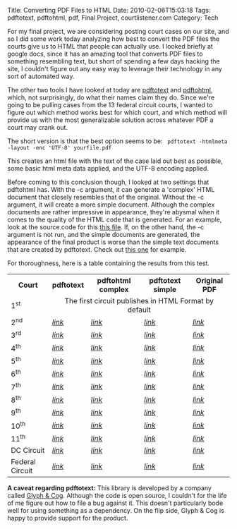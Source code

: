 Title: Converting PDF Files to HTML
Date: 2010-02-06T15:03:18
Tags: pdftotext, pdftohtml, pdf, Final Project, courtlistener.com
Category: Tech


For my final project, we are considering posting court cases on our site, and so I did some work today analyzing how best to convert the PDF files the courts give us to HTML that people can actually use. I looked briefly at google docs, since it has an amazing tool that converts PDF files to something resembling text, but short of spending a few days hacking the site, I couldn't figure out any easy way to leverage their technology in any sort of automated way. 

The other two tools I have looked at today are <a href="http://www.foolabs.com/xpdf/" target="_blank">pdftotext</a> and <a href="http://pdftohtml.sourceforge.net/" target="_blank">pdftohtml</a>, which, not surprisingly, do what their names claim they do. Since we're going to be pulling cases from the 13 federal circuit courts, I wanted to figure out which method works best for which court, and which method will provide us with the most generalizable solution across whatever PDF a court may crank out.

The short version is that the best option seems to be:
<code lang="bash">
pdftotext -htmlmeta -layout -enc 'UTF-8' yourfile.pdf
</code>

This creates an html file with the text of the case laid out best as possible, some basic html meta data applied, and the UTF-8 encoding applied. 

Before coming to this conclusion though, I looked at two settings that pdftohtml has. With the -c argument, it can generate a 'complex' HTML document that closely resembles that of the original. Without the -c argument, it will create a more simple document. Although the complex documents are rather impressive in appearance, they're abysmal when it comes to the quality of the HTML code that is generated. For an example, look at the source code for this <a href="/archive/shared/pdf-to-html-test/pdftohtml-complex-noframes-noimages-2ndCircuit-08-6301-cv_opn.html">this file</a>. If, on the other hand, the -c argument is not run, and the simple documents are generated, the appearance of the final product is worse than the simple text documents that are created by pdftotext. Check out <a href="/archive/shared/pdf-to-html-test/pdftohtml-simple-noframes-noimages-2ndCircuit-08-6301-cv_opn.html">this one</a> for example.

For thoroughness, here is a table containing the results from this test.
<table>
<tr>
  <th>Court</th>
  <th>pdftotext</th>
  <th>pdftohtml complex</th>
  <th>pdftotext simple</th>
  <th>Original PDF</th>
</tr>
<tr>
  <td>1<sup>st</sup></td>
  <td colspan="4" align="center">The first circuit publishes in HTML Format by default</td>
</tr>
<tr>
  <td>2<sup>nd</sup></td>
  <td><a href="/archive/shared/pdf-to-html-test/pdftotext-layout-htmlmeta-utf-8-2ndCircuit-08-6301-cv_opn.html"><em>link</em></a></td>
  <td><a href="/archive/shared/pdf-to-html-test/pdftohtml-complex-noframes-noimages-2ndCircuit-08-6301-cv_opn.html"><em>link</em></a></td>
  <td><a href="/archive/shared/pdf-to-html-test/pdftohtml-simple-noframes-noimages-2ndCircuit-08-6301-cv_opn.html"><em>link</em></a></td>
  <td><a href="/archive/shared/pdf-to-html-test/2ndCircuit-08-6301-cv_opn.pdf"><em>link</em></a></td>
</tr>
<tr>
  <td>3<sup>rd</sup></td>
  <td><a href="/archive/shared/pdf-to-html-test/pdftotext-layout-htmlmeta-utf-8-3rdCircuit-091225p.html"><em>link</em></a></td>
  <td><a href="/archive/shared/pdf-to-html-test/pdftohtml-complex-noframes-noimages-3rdCircuit-091225p.html"><em>link</em></a></td>
  <td><a href="/archive/shared/pdf-to-html-test/pdftohtml-simple-noframes-noimages-3rdCircuit-091225p.html"><em>link</em></a></td>
  <td><a href="/archive/shared/pdf-to-html-test/3rdCircuit-091225p.pdf"><em>link</em></a></td>
</tr>
<tr>
  <td>4<sup>th</sup></td>
  <td><a href="/archive/shared/pdf-to-html-test/pdftotext-layout-htmlmeta-utf-8-4thCircuit-082373.P.html"><em>link</em></a></td>
  <td><a href="/archive/shared/pdf-to-html-test/pdftohtml-complex-noframes-noimages-4thCircuit-082373.P.html"><em>link</em></a></td>
  <td><a href="/archive/shared/pdf-to-html-test/pdftohtml-simple-noframes-noimages-4thCircuit-082373.P.html"><em>link</em></a></td>
  <td><a href="/archive/shared/pdf-to-html-test/4thCircuit-082373.P.pdf"><em>link</em></a></td>
</tr>
<tr>
  <td>5<sup>th</sup></td>
  <td><a href="/archive/shared/pdf-to-html-test/pdftotext-layout-htmlmeta-utf-8-5thCircuit-07-30815-CR0.wpd.html"><em>link</em></a></td>
  <td><a href="/archive/shared/pdf-to-html-test/pdftohtml-complex-noframes-noimages-5thCircuit-07-30815-CR0.wpd.html"><em>link</em></a></td>
  <td><a href="/archive/shared/pdf-to-html-test/pdftohtml-simple-noframes-noimages-5thCircuit-07-30815-CR0.wpd.html"><em>link</em></a></td>
  <td><a href="/archive/shared/pdf-to-html-test/5thCircuit-07-30815-CR0.wpd.pdf"><em>link</em></a></td>
</tr>
<tr>
  <td>6<sup>th</sup></td>
  <td><a href="/archive/shared/pdf-to-html-test/pdftotext-layout-htmlmeta-utf-8-6thCircuit-10a0023p-06.html"><em>link</em></a></td>
  <td><a href="/archive/shared/pdf-to-html-test/pdftohtml-complex-noframes-noimages-6thCircuit-10a0023p-06.html"><em>link</em></a></td>
  <td><a href="/archive/shared/pdf-to-html-test/pdftohtml-simple-noframes-noimages-6thCircuit-10a0023p-06.html"><em>link</em></a></td>
  <td><a href="/archive/shared/pdf-to-html-test/6thCircuit-10a0023p-06.pdf"><em>link</em></a></td>
</tr>
<tr>
  <td>7<sup>th</sup></td>
  <td><a href="/archive/shared/pdf-to-html-test/pdftotext-layout-htmlmeta-utf-8-7thCircuit-UZ1FFY4T.html"><em>link</em></a></td>
  <td><a href="/archive/shared/pdf-to-html-test/pdftohtml-complex-noframes-noimages-7thCircuit-UZ1FFY4T.html"><em>link</em></a></td>
  <td><a href="/archive/shared/pdf-to-html-test/pdftohtml-simple-noframes-noimages-7thCircuit-UZ1FFY4T.html"><em>link</em></a></td>
  <td><a href="/archive/shared/pdf-to-html-test/7thCircuit-UZ1FFY4T.pdf"><em>link</em></a></td>
</tr>
<tr>
  <td>8<sup>th</sup></td>
  <td><a href="/archive/shared/pdf-to-html-test/pdftotext-layout-htmlmeta-utf-8-8thCircuit-071306U.html"><em>link</em></a></td>
  <td><a href="/archive/shared/pdf-to-html-test/pdftohtml-complex-noframes-noimages-8thCircuit-071306U.html"><em>link</em></a></td>
  <td><a href="/archive/shared/pdf-to-html-test/pdftohtml-simple-noframes-noimages-8thCircuit-071306U.html"><em>link</em></a></td>
  <td><a href="/archive/shared/pdf-to-html-test/8thCircuit-071306U.pdf"><em>link</em></a></td>
</tr>
<tr>
  <td>9<sup>th</sup></td>
  <td><a href="/archive/shared/pdf-to-html-test/pdftotext-layout-htmlmeta-utf-8-9thCircuit-07-55393.html"><em>link</em></a></td>
  <td><a href="/archive/shared/pdf-to-html-test/pdftohtml-complex-noframes-noimages-9thCircuit-07-55393.html"><em>link</em></a></td>
  <td><a href="/archive/shared/pdf-to-html-test/pdftohtml-simple-noframes-noimages-9thCircuit-07-55393.html"><em>link</em></a></td>
  <td><a href="/archive/shared/pdf-to-html-test/9thCircuit-07-55393.pdf"><em>link</em></a></td>
</tr>
<tr>
  <td>10<sup>th</sup></td>
  <td><a href="/archive/shared/pdf-to-html-test/pdftotext-layout-htmlmeta-utf-8-10thCircuit-06-6247.html"><em>link</em></a></td>
  <td><a href="/archive/shared/pdf-to-html-test/pdftohtml-complex-noframes-noimages-10thCircuit-06-6247.html"><em>link</em></a></td>
  <td><a href="/archive/shared/pdf-to-html-test/pdftohtml-simple-noframes-noimages-10thCircuit-06-6247.html"><em>link</em></a></td>
  <td><a href="/archive/shared/pdf-to-html-test/10thCircuit-06-6247.pdf"><em>link</em></a></td>
</tr>
<tr>
  <td>11<sup>th</sup></td>
  <td><a href="/archive/shared/pdf-to-html-test/pdftotext-layout-htmlmeta-utf-8-11thCircuit-200814991.html"><em>link</em></a></td>
  <td><a href="/archive/shared/pdf-to-html-test/pdftohtml-complex-noframes-noimages-11thCircuit-200814991.html"><em>link</em></a></td>
  <td><a href="/archive/shared/pdf-to-html-test/pdftohtml-simple-noframes-noimages-11thCircuit-200814991.html"><em>link</em></a></td>
  <td><a href="/archive/shared/pdf-to-html-test/11thCircuit-200814991.pdf"><em>link</em></a></td>
</tr>
<tr>
  <td>DC Circuit</td>
  <td><a href="/archive/shared/pdf-to-html-test/pdftotext-layout-htmlmeta-utf-8-DC-Circuit-07-3125-1229519.html"><em>link</em></a></td>
  <td><a href="/archive/shared/pdf-to-html-test/pdftohtml-complex-noframes-noimages-DC-Circuit-07-3125-1229519.html"><em>link</em></a></td>
  <td><a href="/archive/shared/pdf-to-html-test/pdftohtml-simple-noframes-noimages-DC-Circuit-07-3125-1229519.html"><em>link</em></a></td>
  <td><a href="/archive/shared/pdf-to-html-test/DC-Circuit-07-3125-1229519.pdf"><em>link</em></a></td>
</tr>
<tr>
  <td>Federal Circuit</td>
  <td><a href="/archive/shared/pdf-to-html-test/pdftotext-layout-htmlmeta-utf-8-FederalCircuit-09-1361.html"><em>link</em></a></td>
  <td><a href="/archive/shared/pdf-to-html-test/pdftohtml-complex-noframes-noimages-FederalCircuit-09-1361.html"><em>link</em></a></td>
  <td><a href="/archive/shared/pdf-to-html-test/pdftohtml-simple-noframes-noimages-FederalCircuit-09-1361.html"><em>link</em></a></td>
  <td><a href="/archive/shared/pdf-to-html-test/FederalCircuit-09-1361.pdf"><em>link</em></a></td>
</tr>
</table>

<strong>A caveat regarding pdftotext:</strong> This library is developed by a company called <a href="http://www.glyphandcog.com/index.html" target="_blank">Glyph & Cog</a>. Although the code is open source, I couldn't for the life of me figure out how to file a bug against it. This doesn't particularly bode well for using something as a dependency. On the flip side, Glyph & Cog is happy to provide support for the product.

